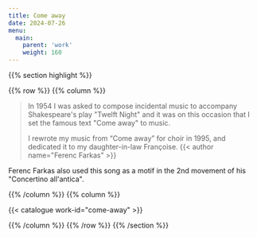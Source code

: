 ```yaml
---
title: Come away
date: 2024-07-26
menu:
  main:
    parent: 'work'
    weight: 160
---
```


{{% section highlight %}}

{{% row %}}
{{% column %}}

> In 1954 I was asked to compose incidental music to accompany Shakespeare's play "Twelft Night" 
> and it was on this occasion that I set the famous text "Come away" to music.
>
> I rewrote my music from “Come away” for choir in 1995, and dedicated it to my daughter-in-law Françoise.
> {{< author name="Ferenc Farkas" >}}

Ferenc Farkas also used this song as a motif in the 2nd movement of his "Concertino all'antica".

{{% /column %}}
{{% column %}}

{{< catalogue work-id="come-away" >}}

{{% /column %}}
{{% /row %}}
{{% /section %}}